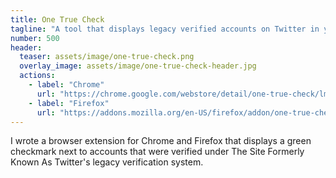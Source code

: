 ```yaml
---
title: One True Check
tagline: "A tool that displays legacy verified accounts on Twitter in your browser."
number: 500
header:
  teaser: assets/image/one-true-check.png
  overlay_image: assets/image/one-true-check-header.jpg
  actions:
    - label: "Chrome"
      url: "https://chrome.google.com/webstore/detail/one-true-check/lmiddnkmmagpmjelndpfopggdlfcjfja"
    - label: "Firefox"
      url: "https://addons.mozilla.org/en-US/firefox/addon/one-true-check"
---
```


I wrote a browser extension for Chrome and Firefox that displays a green checkmark
next to accounts that were verified under The Site Formerly Known As Twitter's
legacy verification system.